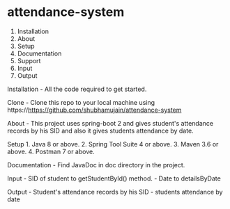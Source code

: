 # attendance-system

1. Installation
2. About
3. Setup
4. Documentation
5. Support
6. Input
7. Output


Installation
	- All the code required to get started.
	

Clone
	- Clone this repo to your local machine using https://https://github.com/shubhamujain/attendance-system
	
About
	- This project uses spring-boot 2 and gives student's attendance records by his SID and also it gives students attendance by date.
	

Setup
	1. Java 8 or above.
	2. Spring Tool Suite 4 or above.
	3. Maven 3.6 or above.
	4. Postman 7 or above.
	
Documentation
	- Find JavaDoc in doc directory in the project.
	
Input
	- SID of student to getStudentById() method.
	- Date to detailsByDate
	
Output
	- Student's attendance records by his SID
	- students attendance by date
	

